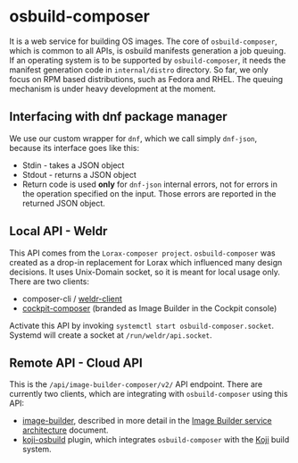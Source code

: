 # osbuild-composer

It is a web service for building OS images. The core of `osbuild-composer`, which is common to all APIs, is osbuild manifests generation a job queuing. If an operating system is to be supported by `osbuild-composer`, it needs the manifest generation code in `internal/distro` directory. So far, we only focus on RPM based distributions, such as Fedora and RHEL. The queuing mechanism is under heavy development at the moment.



## Interfacing with dnf package manager

We use our custom wrapper for `dnf`, which we call simply `dnf-json`, because its interface goes like this:

* Stdin - takes  a JSON object
* Stdout - returns a JSON object
* Return code is used **only** for `dnf-json` internal errors, not for errors in the operation specified on the input. Those errors are reported in the returned JSON object.

## Local API - Weldr

This API comes from the `Lorax-composer project`. `osbuild-composer` was created as a drop-in replacement for Lorax which influenced many design decisions. It uses Unix-Domain socket, so it is meant for local usage only. There are two clients:

* composer-cli / [weldr-client](https://github.com/osbuild/weldr-client)
* [cockpit-composer](https://github.com/osbuild/cockpit-composer) (branded as Image Builder in the Cockpit console)

Activate this API by invoking `systemctl start osbuild-composer.socket`. Systemd will create a socket at `/run/weldr/api.socket`.

## Remote API - Cloud API

This is the `/api/image-builder-composer/v2/` API endpoint. There are currently two clients, which are integrating with `osbuild-composer` using this API:

* [image-builder](https://github.com/osbuild/image-builder), described in more detail in the [Image Builder service architecture](../../../service/architecture) document.
* [koji-osbuild](https://github.com/osbuild/koji-osbuild) plugin, which integrates `osbuild-composer` with the [Koji](https://koji.build/) build system.
